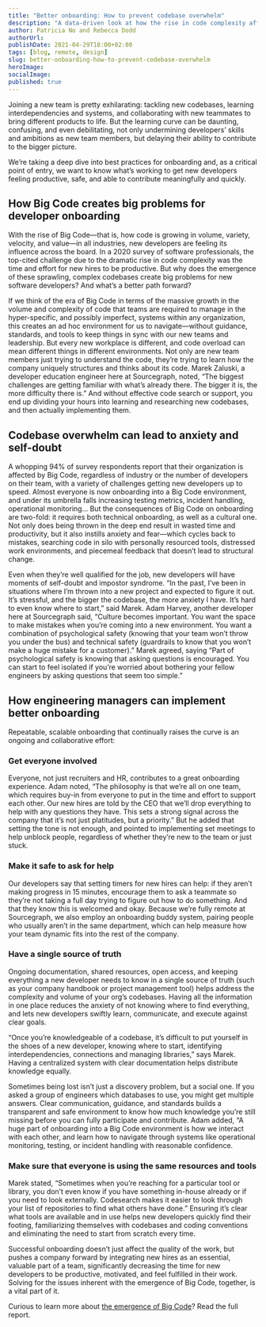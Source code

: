 ```yaml
---
title: "Better onboarding: How to prevent codebase overwhelm"
description: "A data-driven look at how the rise in code complexity affects new developers joining a team, and how engineering managers can support new hires with better onboarding."
author: Patricia No and Rebecca Dodd
authorUrl: 
publishDate: 2021-04-29T18:00+02:00
tags: [blog, remote, design]
slug: better-onboarding-how-to-prevent-codebase-overwhelm
heroImage: 
socialImage: 
published: true
---
```


Joining a new team is pretty exhilarating: tackling new codebases, learning interdependencies and systems, and collaborating with new teammates to bring different products to life. 
But the learning curve can be daunting, confusing, and even debilitating, not only undermining developers’ skills and ambitions as new team members, but delaying their ability to contribute to the bigger picture.

We’re taking a deep dive into best practices for onboarding and, as a critical point of entry, we want to know what’s working to get new developers feeling productive, safe, and able to contribute meaningfully and quickly.

## How Big Code creates big problems for developer onboarding

With the rise of Big Code—that is, how code is growing in volume, variety, velocity, and value—in all industries, new developers are feeling its influence across the board. 
In a 2020 survey of software professionals, the top-cited challenge due to the dramatic rise in code complexity was the time and effort for new hires to be productive. 
But why does the emergence of these sprawling, complex codebases create big problems for new software developers? And what’s a better path forward?

If we think of the era of Big Code in terms of the massive growth in the volume and complexity of code that teams are required to manage in the hyper-specific, and possibly imperfect, systems within any organization, this creates an ad hoc environment for us to navigate—without guidance, standards, and tools to keep things in sync with our new teams and leadership. 
But every new workplace is different, and code overload can mean different things in different environments. 
Not only are new team members just trying to understand the code, they’re trying to learn how the company uniquely structures and thinks about its code. 
Marek Zaluski, a developer education engineer here at Sourcegraph, noted, “The biggest challenges are getting familiar with what’s already there. The bigger it is, the more difficulty there is.” 
And without effective code search or support, you end up dividing your hours into learning and researching new codebases, and then actually implementing them.

## Codebase overwhelm can lead to anxiety and self-doubt

A whopping 94% of survey respondents report that their organization is affected by Big Code, regardless of industry or the number of developers on their team, with a variety of challenges getting new developers up to speed. 
Almost everyone is now onboarding into a Big Code environment, and under its umbrella falls increasing testing metrics, incident handling, operational monitoring... 
But the consequences of Big Code on onboarding are two-fold: it requires both technical onboarding, as well as a cultural one. 
Not only does being thrown in the deep end result in wasted time and productivity, but it also instills anxiety and fear—which cycles back to mistakes, searching code in silo with personally resourced tools, distressed work environments, and piecemeal feedback that doesn’t lead to structural change. 

Even when they’re well qualified for the job, new developers will have moments of self-doubt and impostor syndrome. “In the past, I’ve been in situations where I’m thrown into a new project and expected to figure it out. 
It’s stressful, and the bigger the codebase, the more anxiety I have. It’s hard to even know where to start,” said Marek. 
Adam Harvey, another developer here at Sourcegraph said, “Culture becomes important. You want the space to make mistakes when you’re coming into a new environment. You want a combination of psychological safety (knowing that your team won’t throw you under the bus) and technical safety (guardrails to know that you won’t make a huge mistake for a customer).” 
Marek agreed, saying “Part of psychological safety is knowing that asking questions is encouraged. You can start to feel isolated if you’re worried about bothering your fellow engineers by asking questions that seem too simple.” 

## How engineering managers can implement better onboarding 

Repeatable, scalable onboarding that continually raises the curve is an ongoing and collaborative effort: 

### Get everyone involved 

Everyone, not just recruiters and HR, contributes to a great onboarding experience. Adam noted, “The philosophy is that we’re all on one team, which requires buy-in from everyone to put in the time and effort to support each other. 
Our new hires are told by the CEO that we’ll drop everything to help with any questions they have. This sets a strong signal across the company that it’s not just platitudes, but a priority.” 
But he added that setting the tone is not enough, and pointed to implementing set meetings to help unblock people, regardless of whether they’re new to the team or just stuck. 

### Make it safe to ask for help 

Our developers say that setting timers for new hires can help: if they aren’t making progress in 15 minutes, encourage them to ask a teammate so they’re not taking a full day trying to figure out how to do something. 
And that they know this is welcomed and okay. Because we’re fully remote at Sourcegraph, we also employ an onboarding buddy system, pairing people who usually aren’t in the same department, which can help measure how your team dynamic fits into the rest of the company. 

### Have a single source of truth 

Ongoing documentation, shared resources, open access, and keeping everything a new developer needs to know in a single source of truth (such as your company handbook or project management tool) helps address the complexity and volume of your org’s codebases. 
Having all the information in one place reduces the anxiety of not knowing where to find everything, and lets new developers swiftly learn, communicate, and execute against clear goals. 

“Once you’re knowledgeable of a codebase, it’s difficult to put yourself in the shoes of a new developer, knowing where to start, identifying interdependencies, connections and managing libraries,” says Marek. 
Having a centralized system with clear documentation helps distribute knowledge equally. 

Sometimes being lost isn’t just a discovery problem, but a social one. If you asked a group of engineers which databases to use, you might get multiple answers. Clear communication, guidance, and standards builds a transparent and safe environment to know how much knowledge you’re still missing before you can fully participate and contribute. 
Adam added, “A huge part of onboarding into a Big Code environment is how we interact with each other, and learn how to navigate through systems like operational monitoring, testing, or incident handling with reasonable confidence. 

### Make sure that everyone is using the same resources and tools 

Marek stated, “Sometimes when you’re reaching for a particular tool or library, you don’t even know if you have something in-house already or if you need to look externally. 
Codesearch makes it easier to look through your list of repositories to find what others have done.” Ensuring it’s clear what tools are available and in use helps new developers quickly find their footing, familiarizing themselves with codebases and coding conventions and eliminating the need to start from scratch every time. 

Successful onboarding doesn’t just affect the quality of the work, but pushes a company forward by integrating new hires as an essential, valuable part of a team, significantly decreasing the time for new developers to be productive, motivated, and feel fulfilled in their work. 
Solving for the issues inherent with the emergence of Big Code, together, is a vital part of it. 

Curious to learn more about [the emergence of Big Code](https://info.sourcegraph.com/emergence-of-big-code-2020-survey?_ga=2.177852646.2139915911.1619599995-1170923504.1619599995)? Read the full report.
